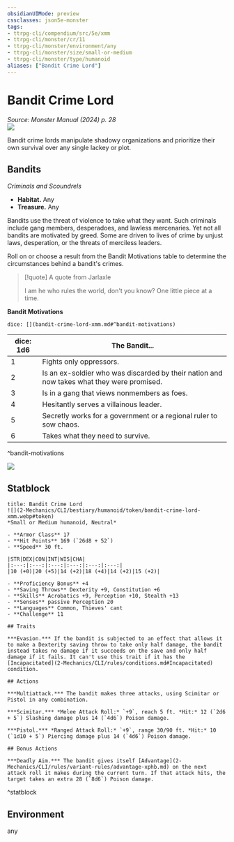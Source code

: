 ```yaml
---
obsidianUIMode: preview
cssclasses: json5e-monster
tags:
- ttrpg-cli/compendium/src/5e/xmm
- ttrpg-cli/monster/cr/11
- ttrpg-cli/monster/environment/any
- ttrpg-cli/monster/size/small-or-medium
- ttrpg-cli/monster/type/humanoid
aliases: ["Bandit Crime Lord"]
---
```

# Bandit Crime Lord
*Source: Monster Manual (2024) p. 28*  
![](2-Mechanics/CLI/bestiary/humanoid/img/bandit-crime-lord.webp#right)

Bandit crime lords manipulate shadowy organizations and prioritize their own survival over any single lackey or plot.

## Bandits

*Criminals and Scoundrels*

- **Habitat.** Any  
- **Treasure.** Any  

Bandits use the threat of violence to take what they want. Such criminals include gang members, desperadoes, and lawless mercenaries. Yet not all bandits are motivated by greed. Some are driven to lives of crime by unjust laws, desperation, or the threats of merciless leaders.

Roll on or choose a result from the Bandit Motivations table to determine the circumstances behind a bandit's crimes.

> [!quote] A quote from Jarlaxle  
> 
> I am he who rules the world, don't you know? One little piece at a time.

**Bandit Motivations**

`dice: [](bandit-crime-lord-xmm.md#^bandit-motivations)`

| dice: 1d6 | The Bandit... |
|-----------|---------------|
| 1 | Fights only oppressors. |
| 2 | Is an ex-soldier who was discarded by their nation and now takes what they were promised. |
| 3 | Is in a gang that views nonmembers as foes. |
| 4 | Hesitantly serves a villainous leader. |
| 5 | Secretly works for a government or a regional ruler to sow chaos. |
| 6 | Takes what they need to survive. |
^bandit-motivations

![](2-Mechanics/CLI/bestiary/humanoid/img/bandits.webp#center)

## Statblock

```ad-statblock
title: Bandit Crime Lord
![](2-Mechanics/CLI/bestiary/humanoid/token/bandit-crime-lord-xmm.webp#token)
*Small or Medium humanoid, Neutral*

- **Armor Class** 17 
- **Hit Points** 169 (`26d8 + 52`) 
- **Speed** 30 ft.

|STR|DEX|CON|INT|WIS|CHA|
|:---:|:---:|:---:|:---:|:---:|:---:|
|10 (+0)|20 (+5)|14 (+2)|18 (+4)|14 (+2)|15 (+2)|

- **Proficiency Bonus** +4
- **Saving Throws** Dexterity +9, Constitution +6
- **Skills** Acrobatics +9, Perception +10, Stealth +13
- **Senses** passive Perception 20
- **Languages** Common, Thieves' cant
- **Challenge** 11

## Traits

***Evasion.*** If the bandit is subjected to an effect that allows it to make a Dexterity saving throw to take only half damage, the bandit instead takes no damage if it succeeds on the save and only half damage if it fails. It can't use this trait if it has the [Incapacitated](2-Mechanics/CLI/rules/conditions.md#Incapacitated) condition.

## Actions

***Multiattack.*** The bandit makes three attacks, using Scimitar or Pistol in any combination.

***Scimitar.*** *Melee Attack Roll:* `+9`, reach 5 ft. *Hit:* 12 (`2d6 + 5`) Slashing damage plus 14 (`4d6`) Poison damage.

***Pistol.*** *Ranged Attack Roll:* `+9`, range 30/90 ft. *Hit:* 10 (`1d10 + 5`) Piercing damage plus 14 (`4d6`) Poison damage.

## Bonus Actions

***Deadly Aim.*** The bandit gives itself [Advantage](2-Mechanics/CLI/rules/variant-rules/advantage-xphb.md) on the next attack roll it makes during the current turn. If that attack hits, the target takes an extra 28 (`8d6`) Poison damage.
```
^statblock

## Environment

any